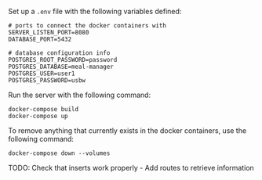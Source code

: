 Set up a `.env` file with the following variables defined:
```
# ports to connect the docker containers with
SERVER_LISTEN_PORT=8080
DATABASE_PORT=5432

# database configuration info
POSTGRES_ROOT_PASSWORD=password
POSTGRES_DATABASE=meal-manager
POSTGRES_USER=user1
POSTGRES_PASSWORD=usbw
```

Run the server with the following command:
```
docker-compose build
docker-compose up
```

To remove anything that currently exists in the docker containers, use the following command:
```
docker-compose down --volumes
```

TODO: Check that inserts work properly - Add routes to retrieve information
